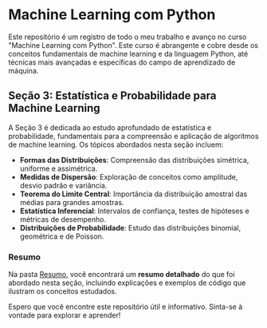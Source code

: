# Machine Learning com Python

Este repositório é um registro de todo o meu trabalho e avanço no curso "Machine Learning com Python". Este curso é abrangente e cobre desde os conceitos fundamentais de machine learning e da linguagem Python, até técnicas mais avançadas e específicas do campo de aprendizado de máquina.

## Seção 3: Estatística e Probabilidade para Machine Learning

A Seção 3 é dedicada ao estudo aprofundado de estatística e probabilidade, fundamentais para a compreensão e aplicação de algoritmos de machine learning. Os tópicos abordados nesta seção incluem:

- **Formas das Distribuições**: Compreensão das distribuições simétrica, uniforme e assimétrica.
- **Medidas de Dispersão**: Exploração de conceitos como amplitude, desvio padrão e variância.
- **Teorema do Limite Central**: Importância da distribuição amostral das médias para grandes amostras.
- **Estatística Inferencial**: Intervalos de confiança, testes de hipóteses e métricas de desempenho.
- **Distribuições de Probabilidade**: Estudo das distribuições binomial, geométrica e de Poisson.

### Resumo

Na pasta [Resumo](./Resumos/), você encontrará um **resumo detalhado** do que foi abordado nesta seção, incluindo explicações e exemplos de código que ilustram os conceitos estudados.

Espero que você encontre este repositório útil e informativo. Sinta-se à vontade para explorar e aprender!
